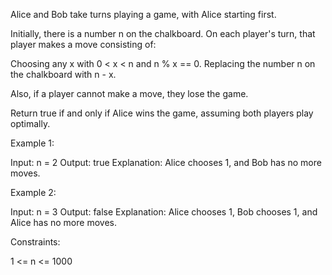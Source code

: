 Alice and Bob take turns playing a game, with Alice starting first.

Initially, there is a number n on the chalkboard. On each player's turn, that
player makes a move consisting of:


Choosing any x with 0 < x < n and n % x == 0.
Replacing the number n on the chalkboard with n - x.


Also, if a player cannot make a move, they lose the game.

Return true if and only if Alice wins the game, assuming both players play
optimally.


Example 1:


Input: n = 2
Output: true
Explanation: Alice chooses 1, and Bob has no more moves.


Example 2:


Input: n = 3
Output: false
Explanation: Alice chooses 1, Bob chooses 1, and Alice has no more moves.



Constraints:


1 <= n <= 1000




